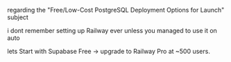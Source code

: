 regarding the "Free/Low-Cost PostgreSQL Deployment Options for Launch" subject

i dont remember setting up Railway ever unless you managed to use it on auto 

 lets Start with Supabase Free → upgrade to Railway Pro at ~500 users.